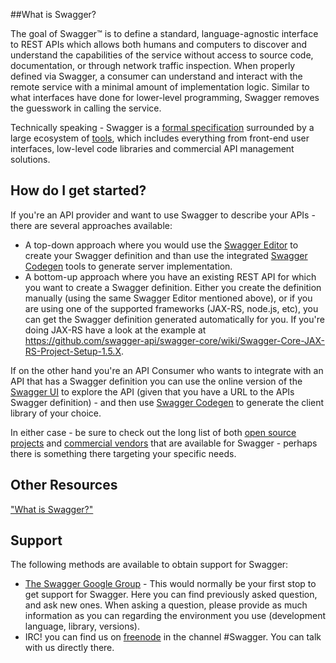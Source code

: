 ##What is Swagger?

The goal of Swagger™ is to define a standard, language-agnostic interface to REST APIs which allows both humans and computers to discover and understand the capabilities of the service without access to source code, documentation, or through network traffic inspection. When properly defined via Swagger, a consumer can understand and interact with the remote service with a minimal amount of implementation logic. Similar to what interfaces have done for lower-level programming, Swagger removes the guesswork in calling the service.

Technically speaking - Swagger is a [formal specification](specification) surrounded by a large ecosystem of [tools](/tools), which includes everything from front-end user interfaces, low-level code libraries and commercial API management solutions.

## How do I get started?

If you're an API provider and want to use Swagger to describe your APIs - there are several approaches available:
- A top-down approach where you would use the [Swagger Editor](http://editor.swagger.io) to create your Swagger definition and than use the integrated [Swagger Codegen](swagger-codegen) tools to generate server implementation.
- A bottom-up approach where you have an existing REST API for which you want to create a Swagger definition. Either you create the definition manually (using the same Swagger Editor mentioned above), or if you are using one of the supported frameworks (JAX-RS, node.js, etc), you can get the Swagger definition generated automatically for you. If you're doing JAX-RS have a look at the example at https://github.com/swagger-api/swagger-core/wiki/Swagger-Core-JAX-RS-Project-Setup-1.5.X.

If on the other hand you're an API Consumer who wants to integrate with an API that has a Swagger definition you can use the online version of the [Swagger UI](http://petstore.swagger.io/) to explore the API (given that you have a URL to the APIs Swagger definition) - and then use [Swagger Codegen](swagger-codegen) to generate the client library of your choice.

In either case - be sure to check out the long list of both [open source projects](open-source-integrations) and [commercial vendors](commercial-tools) that are available for Swagger - perhaps there is something there targeting your specific needs.

## Other Resources

["What is Swagger?"](http://swagger.io/getting-started-with-swagger-i-what-is-swagger/)


## Support
The following methods are available to obtain support for Swagger:

- [The Swagger Google Group](https://groups.google.com/forum/#!forum/swagger-swaggersocket) - This would normally be your first stop to get support for Swagger. Here you can find previously asked question, and ask new ones. When asking a question, please provide as much information as you can regarding the environment you use (development language, library, versions).
- IRC! you can find us on [freenode](http://webchat.freenode.net/?channels=swagger) in the channel #Swagger. You can talk with us directly there.
